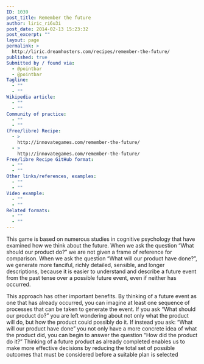 ```yaml
---
ID: 1039
post_title: Remember the future
author: liric_ri6u3i
post_date: 2014-02-13 15:23:32
post_excerpt: ""
layout: page
permalink: >
  http://liric.dreamhosters.com/recipes/remember-the-future/
published: true
Submitted by / found via:
  - @pointbar
  - @pointbar
Tagline:
  - ""
  - ""
Wikipedia article:
  - ""
  - ""
Community of practice:
  - ""
  - ""
(Free/libre) Recipe:
  - >
    http://innovategames.com/remember-the-future/
  - >
    http://innovategames.com/remember-the-future/
Free/libre Recipe GitHub format:
  - ""
  - ""
Other links/references, examples:
  - ""
  - ""
Video example:
  - ""
  - ""
Related formats:
  - ""
  - ""
---
```

This game is based on numerous studies in cognitive psychology that have examined how we think about the future. When we ask the question “What should our product do?” we are not given a frame of reference for comparison. When we ask the question “What will our product have done?”, we generate more fanciful, richly detailed, sensible, and longer descriptions, because it is easier to understand and describe a future event from the past tense over a possible future event, even if neither has occurred.

This approach has other important benefits. By thinking of a future event as one that has already occurred, you can imagine at least one sequence of processes that can be taken to generate the event. If you ask “What should our product do?” you are left wondering about not only what the product will do, but how the product could possibly do it. If instead you ask: “What will our product have done” you not only have a more concrete idea of what the product did, you can begin to answer the question “How did the product do it?” Thinking of a future product as already completed enables us to make more effective decisions by reducing the total set of possible outcomes that must be considered before a suitable plan is selected